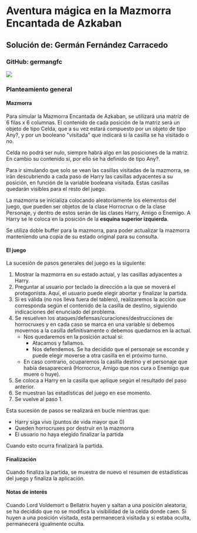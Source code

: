 # Aventura mágica en la Mazmorra Encantada de Azkaban

## Solución de: Germán Fernández Carracedo
### GitHub: germangfc

![](https://upload.wikimedia.org/wikipedia/commons/6/6e/Harry_Potter_wordmark.svg)

### Planteamiento general

#### Mazmorra
Para simular la Mazmorra Encantada de Azkaban, se utilizará una matriz de 6 filas x 6 columnas. El contenido de cada posición de la matriz será un objeto de tipo Celda, que a su vez estará compuesto por un objeto de tipo Any?, y por un booleano "visitada" que indicará si la casilla se ha visitado o no.

Celda no podrá ser nulo, siempre habrá algo en las posiciones de la matriz. En cambio su contenido sí, por ello se ha definido de tipo Any?. 

Para ir simulando que solo se vean las casillas visitadas de la mazmorra, se irán descubriendo a cada paso de Harry las casillas adyacentes a su posición, en función de la variable booleana visitada. Estas casillas quedarán visibles para el resto del juego.

La mazmorra se inicializa colocando aleatoriamente los elementos del juego, que pueden ser objetos de la clase Horrocrux o de la clase Personaje, y dentro de estos serán de las clases Harry, Amigo o Enemigo. A Harry se le coloca en la posición de la **esquina superior izquierda**.

Se utiliza doble buffer para la mazmorra, para poder actualizar la mazmorra manteniendo una copia de su estado original para su consulta.


#### El juego
La sucesión de pasos generales del juego es la siguiente:
1. Mostrar la mazmorra en su estado actual, y las casillas adyacentes a Harry.
2. Preguntar al usuario por teclado la dirección a la que se moverá el protagonista. Aquí, el usuario puede elegir abortar y finalizar la partida.
3. Si es válida (no nos lleva fuera del tablero), realizaremos la acción que corresponda según el contenido de la casilla de destino, siguiendo indicaciones del enunciado del problema.
4. Se resuelven los ataques/defensas/curaciones/destrucciones de horrocruxes y en cada caso se marca en una variable si debemos movernos a la casilla definitivamente o debemos quedarnos en la actual.
    - Nos quedaremos en la posición actual si: 
      - Atacamos y fallamos.
      - Nos defendemos. Se ha decidido que el personaje se esconde y puede elegir moverse a otra casilla en el próximo turno.
    - En caso contrario, ocuparemos la casilla destino y el personaje que había desaparecerá (Horrocrux, Amigo que nos cura o Enemigo que muere o huye).
5. Se coloca a Harry en la casilla que aplique según el resultado del paso anterior.
6. Se muestran las estadísticas del juego en ese momento.
7. Se vuelve al paso 1.


Esta sucesión de pasos se realizará en bucle mientras que:
   - Harry siga vivo (puntos de vida mayor que 0)
   - Queden horrocruxes por destruir en la mazmorra
   - El usuario no haya elegido finalizar la partida  

Cuando esto ocurra finalizará la partida.

#### Finalización

Cuando finaliza la partida, se muestra de nuevo el resumen de estadísticas del juego y finaliza la aplicación.

#### Notas de interés

Cuando Lord Voldemort o Bellatrix huyen y saltan a una posición aleatoria, se ha decidido que no se modifica la visibilidad de la celda donde caen. Si huyen a una posición visitada, esta permanecerá visitada y si estaba oculta, permanecerá igualmente oculta.


